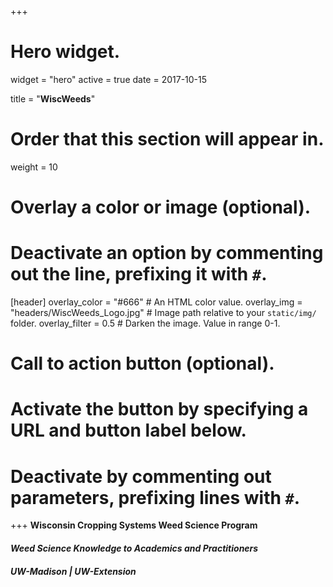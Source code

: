 +++
# Hero widget.
widget = "hero"
active = true
date = 2017-10-15

title = "**WiscWeeds**"

# Order that this section will appear in.
weight = 10 

# Overlay a color or image (optional).
#   Deactivate an option by commenting out the line, prefixing it with `#`.
[header]
  overlay_color = "#666"  # An HTML color value.
  overlay_img = "headers/WiscWeeds_Logo.jpg"  # Image path relative to your `static/img/` folder.
  overlay_filter = 0.5  # Darken the image. Value in range 0-1.

# Call to action button (optional).
#   Activate the button by specifying a URL and button label below.
#   Deactivate by commenting out parameters, prefixing lines with `#`.
+++
 **Wisconsin Cropping Systems Weed Science Program**  
#### *Weed Science Knowledge to Academics and Practitioners*
#### *UW-Madison | UW-Extension*



